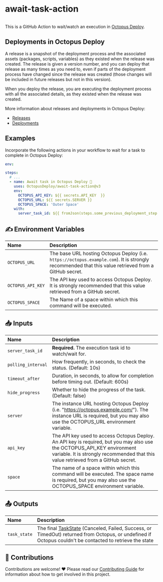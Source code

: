 # await-task-action

<img alt= "" src="https://github.com/OctopusDeploy/deploy-release-untenanted-action/raw/main/assets/github-actions-octopus.png" />

This is a GitHub Action to wait/watch an execution in [Octopus Deploy](https://octopus.com/).

## Deployments in Octopus Deploy

A release is a snapshot of the deployment process and the associated assets (packages, scripts, variables) as they existed when the release was created. The release is given a version number, and you can deploy that release as many times as you need to, even if parts of the deployment process have changed since the release was created (those changes will be included in future releases but not in this version).

When you deploy the release, you are executing the deployment process with all the associated details, as they existed when the release was created.

More information about releases and deployments in Octopus Deploy:

- [Releases](https://octopus.com/docs/releases)
- [Deployments](https://octopus.com/docs/deployments)

## Examples

Incorporate the following actions in your workflow to wait for a task to complete in Octopus Deploy:

```yml
env:

steps:
  # ...
  - name: Await task in Octopus Deploy 🐙
    uses: OctopusDeploy/await-task-action@v3
    env:
      OCTOPUS_API_KEY: ${{ secrets.API_KEY  }}
      OCTOPUS_URL: ${{ secrets.SERVER }}
      OCTOPUS_SPACE: 'Outer Space'
    with:
      server_task_id: ${{ fromJson(steps.some_previous_deployment_step.outputs.server_tasks)[0].serverTaskId }}
```

## ✍️ Environment Variables

| Name              | Description                                                                                                                                          |
| :---------------- | :--------------------------------------------------------------------------------------------------------------------------------------------------- |
| `OCTOPUS_URL`     | The base URL hosting Octopus Deploy (i.e. `https://octopus.example.com`). It is strongly recommended that this value retrieved from a GitHub secret. |
| `OCTOPUS_API_KEY` | The API key used to access Octopus Deploy. It is strongly recommended that this value retrieved from a GitHub secret.                                |
| `OCTOPUS_SPACE`   | The Name of a space within which this command will be executed.                                                                                      |

## 📥 Inputs

| Name               | Description                                                                                                                                                                                                  |
| :----------------- | :----------------------------------------------------------------------------------------------------------------------------------------------------------------------------------------------------------- |
| `server_task_id`   | **Required.** The execution task id to watch/wait for.                                                                                                                                                       |
| `polling_interval` | How frequently, in seconds, to check the status. (Default: 10s)                                                                                                                                              |
| `timeout_after`    | Duration, in seconds, to allow for completion before timing out. (Default: 600s)                                                                                                                             |
| `hide_progress`    | Whether to hide the progress of the task. (Default: false)                                                                                                                                                   |
| `server`           | The instance URL hosting Octopus Deploy (i.e. "https://octopus.example.com/"). The instance URL is required, but you may also use the OCTOPUS_URL environment variable.                                      |
| `api_key`          | The API key used to access Octopus Deploy. An API key is required, but you may also use the OCTOPUS_API_KEY environment variable. It is strongly recommended that this value retrieved from a GitHub secret. |
| `space`            | The name of a space within which this command will be executed. The space name is required, but you may also use the OCTOPUS_SPACE environment variable.                                                     |

## 📤 Outputs

| Name         | Description                                                                                                                                                                                                                                               |
| :----------- | :-------------------------------------------------------------------------------------------------------------------------------------------------------------------------------------------------------------------------------------------------------- |
| `task_state` | The final [TaskState](https://github.com/OctopusDeploy/api-client.ts/blob/main/src/features/serverTasks/taskState.ts) (Canceled, Failed, Success, or TimedOut) returned from Octopus, or undefined if Octopus couldn't be contacted to retrieve the state |

## 🤝 Contributions

Contributions are welcome! :heart: Please read our [Contributing Guide](.github/CONTRIBUTING.md) for information about how to get involved in this project.

